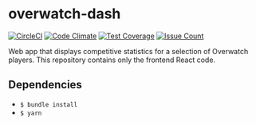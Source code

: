 # overwatch-dash
[![CircleCI](https://circleci.com/gh/bottleneckco/overwatch-dashboard/tree/master.svg?style=shield)](https://circleci.com/gh/bottleneckco/overwatch-dashboard/tree/master) [![Code Climate](https://codeclimate.com/github/bottleneckco/overwatch-dashboard/badges/gpa.svg)](https://codeclimate.com/github/bottleneckco/overwatch-dashboard) [![Test Coverage](https://codeclimate.com/github/bottleneckco/overwatch-dashboard/badges/coverage.svg)](https://codeclimate.com/github/bottleneckco/overwatch-dashboard/coverage) [![Issue Count](https://codeclimate.com/github/bottleneckco/overwatch-dashboard/badges/issue_count.svg)](https://codeclimate.com/github/bottleneckco/overwatch-dashboard)

Web app that displays competitive statistics for a selection of Overwatch players. This repository contains only the frontend React code.

## Dependencies
- `$ bundle install`
- `$ yarn`
